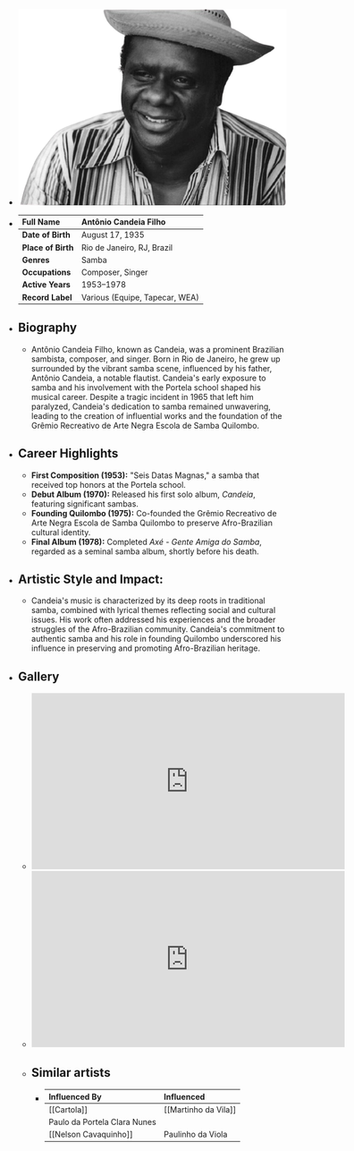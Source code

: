 ---
---




- ![candeia.png](../assets/candeia_1717739557873_0.png)
- | **Full Name**     | Antônio Candeia Filho              |
  |-------------------|------------------------------------|
  | **Date of Birth** | August 17, 1935                    |
  | **Place of Birth**| Rio de Janeiro, RJ, Brazil         |
  | **Genres**        | Samba                              |
  | **Occupations**   | Composer, Singer                   |
  | **Active Years**  | 1953–1978                          |
  | **Record Label**  | Various (Equipe, Tapecar, WEA)     |
- ## **Biography**
	- Antônio Candeia Filho, known as Candeia, was a prominent Brazilian sambista, composer, and singer. Born in Rio de Janeiro, he grew up surrounded by the vibrant samba scene, influenced by his father, Antônio Candeia, a notable flautist. Candeia's early exposure to samba and his involvement with the Portela school shaped his musical career. Despite a tragic incident in 1965 that left him paralyzed, Candeia's dedication to samba remained unwavering, leading to the creation of influential works and the foundation of the Grêmio Recreativo de Arte Negra Escola de Samba Quilombo.
- ## **Career Highlights**
	- **First Composition (1953):** "Seis Datas Magnas," a samba that received top honors at the Portela school.
	- **Debut Album (1970):** Released his first solo album, *Candeia*, featuring significant sambas.
	- **Founding Quilombo (1975):** Co-founded the Grêmio Recreativo de Arte Negra Escola de Samba Quilombo to preserve Afro-Brazilian cultural identity.
	- **Final Album (1978):** Completed *Axé - Gente Amiga do Samba*, regarded as a seminal samba album, shortly before his death.
- ## **Artistic Style and Impact:**
	- Candeia's music is characterized by its deep roots in traditional samba, combined with lyrical themes reflecting social and cultural issues. His work often addressed his experiences and the broader struggles of the Afro-Brazilian community. Candeia's commitment to authentic samba and his role in founding Quilombo underscored his influence in preserving and promoting Afro-Brazilian heritage.
- ## **Gallery**
	- <iframe width="560" height="315" src="https://www.youtube.com/embed/mX2h74pBh2k?si=CHnPjbmbNMddnBTw" title="YouTube video player" frameborder="0" allow="accelerometer; autoplay; clipboard-write; encrypted-media; gyroscope; picture-in-picture; web-share" referrerpolicy="strict-origin-when-cross-origin" allowfullscreen></iframe>
	- <iframe width="560" height="315" src="https://www.youtube.com/embed/jT7-HXWh_u4?si=PnWLi_5vAYyOwUlI" title="YouTube video player" frameborder="0" allow="accelerometer; autoplay; clipboard-write; encrypted-media; gyroscope; picture-in-picture; web-share" referrerpolicy="strict-origin-when-cross-origin" allowfullscreen></iframe>
	- ## Similar artists
		- | Influenced By       | Influenced            |
		  |---------------------|-----------------------|
		  | [[Cartola]]         | [[Martinho da Vila]]     |
		  | Paulo da Portela Clara Nunes           |
		  | [[Nelson Cavaquinho]]| Paulinho da Viola   |